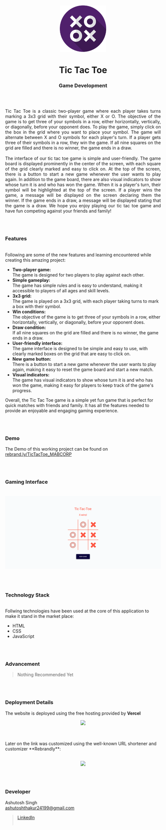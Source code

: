 <p align="center">
  <img src = "logo.png" width="150">
</p>

<h1 align="center">
  Tic Tac Toe
</h1>

<h3 align="center">
  Game Development
</h3>


<br><br>

<p align="justify">
Tic Tac Toe is a classic two-player game where each player takes turns marking a 3x3 grid with their symbol, either X or O. The objective of the game is to get three of your symbols in a row, either horizontally, vertically, or diagonally, before your opponent does.
To play the game, simply click on the box in the grid where you want to place your symbol. The game will alternate between X and O symbols for each player's turn. If a player gets three of their symbols in a row, they win the game. If all nine squares on the grid are filled and there is no winner, the game ends in a draw.
<br><br>
The interface of our tic tac toe game is simple and user-friendly. The game board is displayed prominently in the center of the screen, with each square of the grid clearly marked and easy to click on. At the top of the screen, there is a button to start a new game whenever the user wants to play again.
In addition to the game board, there are also visual indicators to show whose turn it is and who has won the game. When it is a player's turn, their symbol will be highlighted at the top of the screen. If a player wins the game, a message will be displayed on the screen declaring them the winner. If the game ends in a draw, a message will be displayed stating that the game is a draw.
We hope you enjoy playing our tic tac toe game and have fun competing against your friends and family!
</p>


<br><br>
<!-- ................................................................................................................................. -->


### Features
<br>
Following are some of the new features and learning encountered while creating this amazing project:

- <b>Two-player game:</b><br> The game is designed for two players to play against each other.
- <b>Simple gameplay:</b><br> The game has simple rules and is easy to understand, making it accessible to players of all ages and skill levels.
- <b>3x3 grid:</b><br> The game is played on a 3x3 grid, with each player taking turns to mark a box with their symbol.
- <b>Win conditions:</b><br> The objective of the game is to get three of your symbols in a row, either horizontally, vertically, or diagonally, before your opponent does.
- <b>Draw condition:</b><br> If all nine squares on the grid are filled and there is no winner, the game ends in a draw.
- <b>User-friendly interface:</b><br> The game interface is designed to be simple and easy to use, with clearly marked boxes on the grid that are easy to click on.
- <b>New game button:</b><br> There is a button to start a new game whenever the user wants to play again, making it easy to reset the game board and start a new match.
- <b>Visual indicators:</b><br> The game has visual indicators to show whose turn it is and who has won the game, making it easy for players to keep track of the game's progress.

</b>
Overall, the Tic Tac Toe game is a simple yet fun game that is perfect for quick matches with friends and family. It has all the features needed to provide an enjoyable and engaging gaming experience.

<br><br>
<!-- ................................................................................................................................. -->


### Demo
<p align="justify">
  The Demo of this working project can be found on <br>
  <a href="https://rebrand.ly/TicTacToe_MABCORP">rebrand.ly/TicTacToe_MABCORP</a>
</p>


<br><br>
<!-- ................................................................................................................................. -->


### Gaming Interface<br><br>
![GUI for this Project](demo.png)


<br><br>
<!-- ................................................................................................................................. -->




### Technology Stack
<br>
Follwing technologies have been used at the core of this application to make it stand in the market place:

- HTML
- CSS
- JavaScript


<br><br>
<!-- ................................................................................................................................. -->


### Advancement

> Nothing Recommended Yet

<br><br>
<!-- ................................................................................................................................. -->


### Deployment Details

The website is deployed using the free hosting provided by **Vercel**
<p align = "center">
  <img src = "https://branditechture.agency/brand-logos/wp-content/uploads/wpdm-cache/Vercel-900x0.png" width = "300">
</p>
<br><br>
Later on the link was customized using the well-known URL shortener and customizer **Rebrandly**:<br><br>
<p align = "center">
  <img src = "https://www.rebrandly.com/images/URL-Shortener.fileextension.svg" width = "300">
</p>


<br><br>
<!-- ................................................................................................................................. -->


### Developer

Ashutosh Singh <br>
ashutoshthakur24199@gmail.com <br>
> [LinkedIn](https://www.linkedin.com/in/ashutosh-singh-288421246)
<br><br>
<!-- ................................................................................................................................. -->






